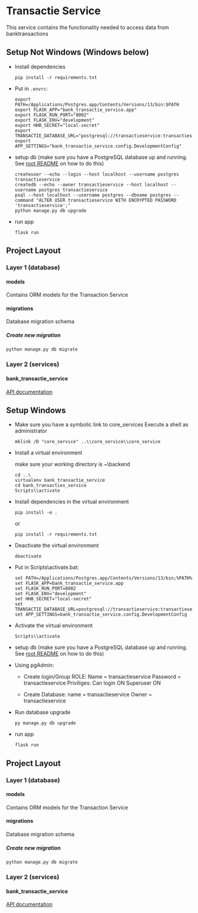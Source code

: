# Transactie Service

This service contains the functionality needed to access data from banktransactions
 
## Setup Not Windows (Windows below)

- Install dependencies
    ```shell
    pip install -r requirements.txt
    ```

- Put in `.envrc`:
    ```shell
    export PATH=/Applications/Postgres.app/Contents/Versions/13/bin:$PATH
    export FLASK_APP="bank_transactie_service.app"
    export FLASK_RUN_PORT="8002"
    export FLASK_ENV="development"
    export HHB_SECRET="local-secret"
    export TRANSACTIE_DATABASE_URL="postgresql://transactieservice:transactieservice@localhost/transactieservice"
    export APP_SETTINGS="bank_transactie_service.config.DevelopmentConfig"
    ```

- setup db (make sure you have a PostgreSQL database up and running. See [root README](../../README.md) on how to do this)
    ```shell
    createuser --echo --login --host localhost --username postgres transactieservice
    createdb --echo --owner transactieservice --host localhost --username postgres transactieservice
    psql --host localhost --username postgres --dbname postgres --command "ALTER USER transactieservice WITH ENCRYPTED PASSWORD 'transactieservice';"
    python manage.py db upgrade
    ```

- run app
    ```shell script
    flask run
    ```


## Project Layout

### Layer 1 (database)

#### models
Contains ORM models for the Transaction Service

#### migrations
Database migration schema

##### Create new migration
```shell script
python manage.py db migrate
```


### Layer 2 (services)

#### bank_transactie_service
[API documentation](docs/openapi.yaml)


## Setup Windows
- Make sure you have a symbolic link to core_services
    Execute a shell as administrator

    ```shell
    mklink /D "core_service" ..\\core_service\\core_service
    ```


- Install a virtual environment

    make sure your working directory is ~\backend

    ```shell
    cd ..\
    virtualenv bank_transactie_service
    cd bank_transacties_service
    Scripts\\activate
    ```

- Install dependencies in the virtual environment
    ```shell
    pip install -e .
    ```
    or
    ```shell
    pip install -r requirements.txt
    ```

- Deactivate the virtual environment
    ```shell
    deactivate
    ```

- Put in Scripts\activate.bat:
    ```shell
    set PATH=/Applications/Postgres.app/Contents/Versions/13/bin;%PATH%
    set FLASK_APP=bank_transactie_service.app
    set FLASK_RUN_PORT=8002
    set FLASK_ENV="development"
    set HHB_SECRET="local-secret"
    set TRANSACTIE_DATABASE_URL=postgresql://transactieservice:transactieservice@localhost/transactieservice
    set APP_SETTINGS=bank_transactie_service.config.DevelopmentConfig
    ```

- Activate the virtual environment
    ```shell
    Scripts\\activate
    ```

- setup db (make sure you have a PostgreSQL database up and running. See [root README](../../README.md) on how to do this)

- Using pgAdmin:
    - Create login/Group ROLE:
    Name = transactieservice
    Password = transactieservice
    Priviliges: Can login ON
                Superuser ON

    - Create Database:
    name = transactieservice
    Owner = transactieservice

- Run database upgrade
    ```shell
    py manage.py db upgrade
    ```

- run app
    ```shell script
    flask run
    ```


## Project Layout

### Layer 1 (database)

#### models
Contains ORM models for the Transaction Service

#### migrations
Database migration schema

##### Create new migration
```shell script
python manage.py db migrate
```


### Layer 2 (services)

#### bank_transactie_service
[API documentation](docs/openapi.yaml)